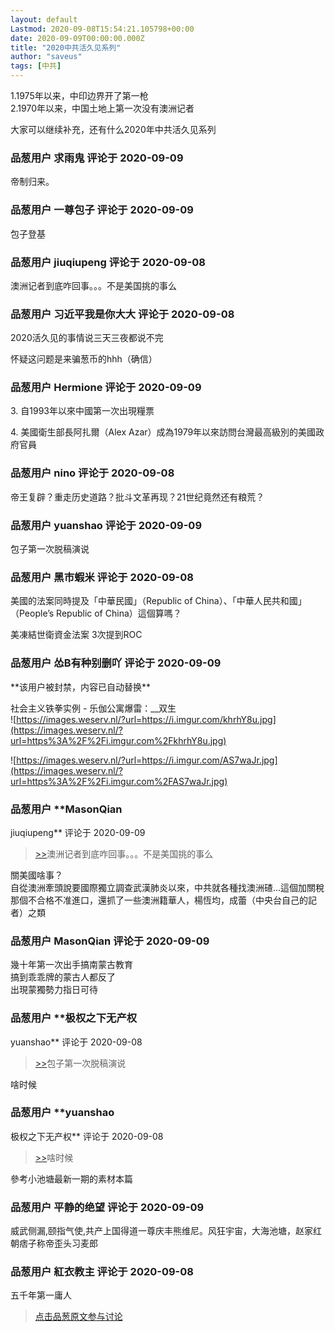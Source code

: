 ```yaml
---
layout: default
Lastmod: 2020-09-08T15:54:21.105798+00:00
date: 2020-09-09T00:00:00.000Z
title: "2020中共活久见系列"
author: "saveus"
tags: [中共]
---
```


1.1975年以来，中印边界开了第一枪  
2.1970年以来，中国土地上第一次没有澳洲记者  
  
大家可以继续补充，还有什么2020年中共活久见系列

            
### 品葱用户 **求雨鬼** 评论于 2020-09-09
        
帝制归来。
        


            
### 品葱用户 **一尊包子** 评论于 2020-09-09
        
包子登基
        


            
### 品葱用户 **jiuqiupeng** 评论于 2020-09-08
        
澳洲记者到底咋回事。。。不是美国挑的事么
        


            
### 品葱用户 **习近平我是你大大** 评论于 2020-09-08
        
2020活久见的事情说三天三夜都说不完  
  
怀疑这问题是来骗葱币的hhh（确信）
        


            
### 品葱用户 **Hermione** 评论于 2020-09-09
        
3\. 自1993年以來中國第一次出現糧票  
  
4. 美國衛生部長阿扎爾（Alex Azar）成為1979年以來訪問台灣最高級別的美國政府官員
        


            
### 品葱用户 **nino** 评论于 2020-09-08
        
帝王复辟？重走历史道路？批斗文革再现？21世纪竟然还有粮荒？
        


            
### 品葱用户 **yuanshao** 评论于 2020-09-09
        
包子第一次脱稿演说
        


            
### 品葱用户 **黑市蝦米** 评论于 2020-09-08
        
美國的法案同時提及「中華民國」（Republic of China）、「中華人民共和國」（People’s Republic of China）這個算嗎？  
  
美凍結世衛資金法案 3次提到ROC
        


            
### 品葱用户 **怂B有种别删吖** 评论于 2020-09-09
        
\*\*该用户被封禁，内容已自动替换\*\*

社会主义铁拳实例 - 乐伽公寓爆雷：\_\_双生  
![https://images.weserv.nl/?url=https://i.imgur.com/khrhY8u.jpg](https://images.weserv.nl/?url=https%3A%2F%2Fi.imgur.com%2FkhrhY8u.jpg)  
  
![https://images.weserv.nl/?url=https://i.imgur.com/AS7waJr.jpg](https://images.weserv.nl/?url=https%3A%2F%2Fi.imgur.com%2FAS7waJr.jpg)
        


            
### 品葱用户 **MasonQian 
jiuqiupeng** 评论于 2020-09-09
        
> [\>>]( "/article/item_id-492039#")澳洲记者到底咋回事。。。不是美国挑的事么

  
  
關美國啥事？  
自從澳洲牽頭說要國際獨立調查武漢肺炎以來，中共就各種找澳洲碴...這個加關稅那個不合格不准進口，還抓了一些澳洲籍華人，楊恆均，成蕾（中央台自己的記者）之類
        


            
### 品葱用户 **MasonQian** 评论于 2020-09-09
        
幾十年第一次出手搞南蒙古教育  
搞到乖乖牌的蒙古人都反了  
出現蒙獨勢力指日可待
        


            
### 品葱用户 **极权之下无产权 
yuanshao** 评论于 2020-09-08
        
> [\>>]( "/article/item_id-492067#")包子第一次脱稿演说

  
  
啥时候
        


            
### 品葱用户 **yuanshao 
极权之下无产权** 评论于 2020-09-08
        
> [\>>]( "/article/item_id-492155#")啥时候

  
  
參考小池塘最新一期的素材本篇
        


            
### 品葱用户 **平静的绝望** 评论于 2020-09-09
        
威武侧漏,颐指气使,共产上国得道一尊庆丰熊维尼。风狂宇宙，大海池塘，赵家红朝痞子称帝歪头习麦郎
        


            
### 品葱用户 **紅衣教主** 评论于 2020-09-08
        
五千年第一庸人
        






> [点击品葱原文参与讨论](https://pincong.rocks/article/23878)

